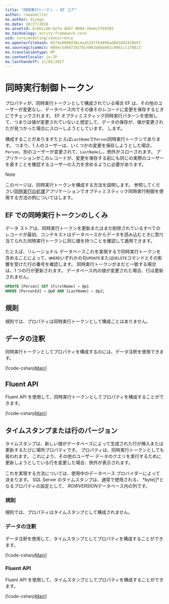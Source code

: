 ```yaml
---
title: "同時実行トークン - EF コア"
author: rowanmiller
ms.author: divega
ms.date: 10/27/2016
ms.assetid: bc8b1cb0-befe-4b67-8004-26e6c5f69385
ms.technology: entity-framework-core
uid: core/modeling/concurrency
ms.openlocfilehash: 6574a9098d38c4aa525ffb4896adb01082420b5f
ms.sourcegitcommit: 860ec5d047342fbc4063a0de881c9861cc1f8813
ms.translationtype: MT
ms.contentlocale: ja-JP
ms.lasthandoff: 11/05/2017
---
```

# <a name="concurrency-tokens"></a>同時実行制御トークン

プロパティが、同時実行トークンとして構成されている場合 EF は、その他のユーザーが変更なし、データベース内でその値そのレコードに変更を保存するときにでチェックされます。 EF オプティミスティック同時実行パターンを使用して、つまりは値が変更されていないと想定して、データの保存が、値が変更されたが見つかった場合にスローしようとしています。 します。

構成することがありますたとえば`LastName`で`Person`同時実行トークンであります。 つまり、1 人のユーザーは、いくつかの変更を保存しようとした場合、 `Person`、別のユーザーが変更されて、`LastName`し、例外がスローされます。 アプリケーションがこのレコードが、変更を保存する前にも同じの実際のユーザーを表すことを確認するユーザーの入力を求めるように必要があります。

> [!NOTE]
> このページは、同時実行トークンを構成する方法を説明します。 参照してください[同時実行の処理](../saving/concurrency.md)アプリケーションでオプティミスティック同時実行制御を使用する方法の例についてはします。

## <a name="how-concurrency-tokens-work-in-ef"></a>EF での同時実行トークンのしくみ

データ ストアは、同時実行トークンを更新またはまだ削除されているすべてのレコードが最初、コンテキストはデータベースからデータを読み込むときに割り当てられた同時実行トークンに同じ値を持つことを確認して適用できます。

たとえば、リレーショナル データベースこれを実現するで同時実行トークンを含めることによって、`WHERE`いずれかの句`UPDATE`または`DELETE`コマンドとその影響を受けた行の番号を確認します。 同時実行トークンがまだと一致する場合は、1 つの行が更新されます。 データベース内の値が変更された場合、行は更新されません。

```sql
UPDATE [Person] SET [FirstName] = @p1
WHERE [PersonId] = @p0 AND [LastName] = @p2;
```

## <a name="conventions"></a>規則

規則では、プロパティは同時実行トークンとして構成ことはありません。

## <a name="data-annotations"></a>データの注釈

同時実行トークンとしてプロパティを構成するのには、データ注釈を使用できます。

[!code-csharp[Main](../../../samples/core/Modeling/DataAnnotations/Samples/Concurrency.cs#ConfigureConcurrencyAnnotations)]

## <a name="fluent-api"></a>Fluent API

Fluent API を使用して、同時実行トークンとしてプロパティを構成することができます。

[!code-csharp[Main](../../../samples/core/Modeling/FluentAPI/Samples/Concurrency.cs#ConfigureConcurrencyFluent)]

## <a name="timestamprow-version"></a>タイムスタンプまたは行のバージョン

タイムスタンプは、新しい値がデータベースによって生成された行が挿入または更新するたびに場所プロパティです。 プロパティは、同時実行トークンとしても扱われます。 これにより、その他のユーザー データのクエリを実行するために更新しようとしている行を変更した場合、例外が表示されます。

これを実現する方法については、使用中のデータベース プロバイダーによって決まります。 SQL Server のタイムスタンプは、通常で使用される、 *byte[]*となるプロパティの設定として、 *ROWVERSION*データベース内の列です。

### <a name="conventions"></a>規則

規則では、プロパティはタイムスタンプとして構成されません。

### <a name="data-annotations"></a>データの注釈

データ注釈を使用して、タイムスタンプとしてプロパティを構成することができます。

[!code-csharp[Main](../../../samples/core/Modeling/DataAnnotations/Samples/Timestamp.cs#ConfigureTimestampAnnotations)]

### <a name="fluent-api"></a>Fluent API

Fluent API を使用して、タイムスタンプとしてプロパティを構成することができます。

[!code-csharp[Main](../../../samples/core/Modeling/FluentAPI/Samples/Timestamp.cs#ConfigureTimestampFluent)]

